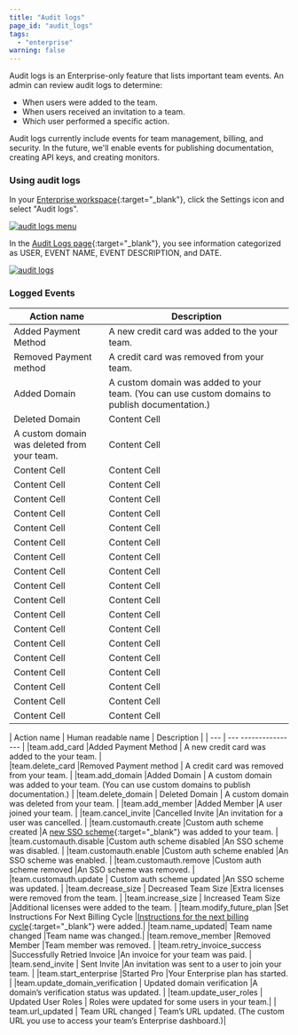 ```yaml
---
title: "Audit logs"
page_id: "audit_logs"
tags: 
  - "enterprise"
warning: false
---
```


Audit logs is an Enterprise-only feature that lists important team events. An admin can review audit logs to determine:

* When users were added to the team.
* When users received an invitation to a team. 
* Which user performed a specific action.

Audit logs currently include events for team management, billing, and security. In the future, we'll enable events for publishing documentation, creating API keys, and creating monitors.

### Using audit logs

In your [Enterprise workspace](https://app.getpostman.com/dashboard){:target="_blank"}, click the Settings icon and select "Audit logs".

[![audit logs menu](https://s3.amazonaws.com/postman-static-getpostman-com/postman-docs/ENT-audit-logs-menu2.png)](https://s3.amazonaws.com/postman-static-getpostman-com/postman-docs/ENT-audit-logs-menu2.png)

In the [Audit Logs page](https://app.getpostman.com/dashboard/audit){:target="_blank"}, you see information categorized as USER, EVENT NAME, EVENT DESCRIPTION, and DATE. 

[![audit logs](https://s3.amazonaws.com/postman-static-getpostman-com/postman-docs/ENT-audit-logs-page.png)](https://s3.amazonaws.com/postman-static-getpostman-com/postman-docs/ENT-audit-logs-page.png)

### Logged Events


| Action name  | Description |
| ------------- | ------------- |
| Added Payment Method  | A new credit card was added to the your team.  |
| Removed Payment method   | A credit card was removed from your team.  |
| Added Domain   | A custom domain was added to your team. (You can use custom domains to publish documentation.)  |
| Deleted Domain  | Content Cell  |
| A custom domain was deleted from your team.  | Content Cell  |
| Content Cell  | Content Cell  |
| Content Cell  | Content Cell  |
| Content Cell  | Content Cell  |
| Content Cell  | Content Cell  |
| Content Cell  | Content Cell  |
| Content Cell  | Content Cell  |
| Content Cell  | Content Cell  |
| Content Cell  | Content Cell  |
| Content Cell  | Content Cell  |
| Content Cell  | Content Cell  |
| Content Cell  | Content Cell  |
| Content Cell  | Content Cell  |
| Content Cell  | Content Cell  |
| Content Cell  | Content Cell  |
| Content Cell  | Content Cell  |
| Content Cell  | Content Cell  |
| Content Cell  | Content Cell  |
| Content Cell  | Content Cell  |








| Action name  |   Human readable name        |     Description         |
| ---   |   ---    ----------------  |
|team.add_card  |Added Payment Method          | A new credit card was added to the your team. |                                  
|team.delete_card  |Removed Payment method     |	A credit card was removed from your team. |
|team.add_domain  |Added Domain                | A custom domain was added to your team. (You can use custom domains to publish documentation.)  |
|team.delete_domain | Deleted Domain   | A custom domain was deleted from your team. |
|team.add_member   |Added Member  |A user joined your team.  |
|team.cancel_invite   |Cancelled Invite     |An invitation for a user was cancelled. |
|team.customauth.create |Custom auth scheme created    |A [new SSO scheme](https://www.getpostman.com/docs/enterprise/sso/intro_sso){:target="_blank"} was added to your team. |
|team.customauth.disable |Custom auth scheme disabled   |An SSO scheme was disabled. |
|team.customauth.enable |Custom auth scheme enabled   |An SSO scheme was enabled. |
|team.customauth.remove  |Custom auth scheme removed  |An SSO scheme was removed.  |
|team.customauth.update  | Custom auth scheme updated    |An SSO scheme was updated.  |
|team.decrease_size  | Decreased Team Size   |Extra licenses were removed from the team.  |
|team.increase_size  | Increased Team Size    |Additional licenses were added to the team.  |
|team.modify_future_plan  |Set Instructions For Next Billing Cycle   |[Instructions for the next billing cycle](https://www.getpostman.com/docs/pro/managing_pro/changing_your_plan#setting-instructions-for-the-next-billing-cycle){:target="_blank"} were added.|
|team.name_updated|	Team name changed   |Team name was changed.|
|team.remove_member  |Removed Member   |Team member was removed. |
|team.retry_invoice_success  |Successfully Retried Invoice  |An invoice for your team was paid. |
|team.send_invite |	Sent Invite   |An invitation was sent to a user to join your team. |
|team.start_enterprise |Started Pro    |Your Enterprise plan has started. |
|team.update_domain_verification  | Updated domain verification   |A domain’s verification status was updated.  |
|team.update_user_roles | Updated User Roles  | Roles were updated for some users in your team.|
| team.url_updated | Team URL changed  | Team’s URL updated. (The custom URL you use to access your team’s Enterprise dashboard.)|






